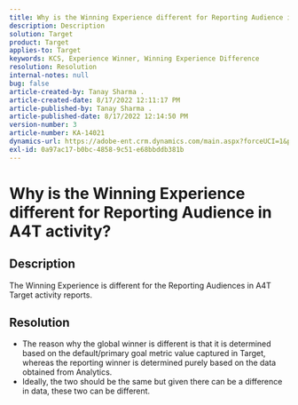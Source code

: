 ```yaml
---
title: Why is the Winning Experience different for Reporting Audience in A4T activity?
description: Description
solution: Target
product: Target
applies-to: Target
keywords: KCS, Experience Winner, Winning Experience Difference
resolution: Resolution
internal-notes: null
bug: false
article-created-by: Tanay Sharma .
article-created-date: 8/17/2022 12:11:17 PM
article-published-by: Tanay Sharma .
article-published-date: 8/17/2022 12:14:50 PM
version-number: 3
article-number: KA-14021
dynamics-url: https://adobe-ent.crm.dynamics.com/main.aspx?forceUCI=1&pagetype=entityrecord&etn=knowledgearticle&id=ec42b1ac-251e-ed11-b83e-0022480867fb
exl-id: 0a97ac17-b0bc-4858-9c51-e68bbddb381b
---
```

# Why is the Winning Experience different for Reporting Audience in A4T activity?

## Description


The Winning Experience is different for the Reporting Audiences in A4T Target activity reports.


## Resolution


- The reason why the global winner is different is that it is determined based on the default/primary goal metric value captured in Target, whereas the reporting winner is determined purely based on the data obtained from Analytics.
- Ideally, the two should be the same but given there can be a difference in data, these two can be different.
